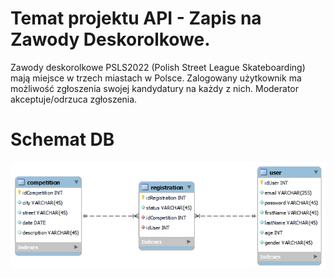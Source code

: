 # Temat projektu API - Zapis na Zawody Deskorolkowe.

Zawody deskorolkowe PSLS2022 (Polish Street League Skateboarding) mają miejsce w trzech miastach w Polsce.
Zalogowany użytkownik ma możliwość zgłoszenia swojej kandydatury na każdy z nich.
Moderator akceptuje/odrzuca zgłoszenia.

# Schemat DB

![](skateDB.png)
